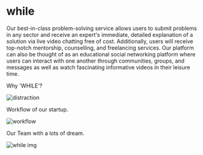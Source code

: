 # while
Our best-in-class problem-solving service allows users to submit problems in any sector and receive an expert's immediate, detailed explanation of a solution via live video chatting free of cost. Additionally, users will receive top-notch mentorship, counselling, and freelancing services. Our platform can also be thought of as an educational social networking platform where users can interact with one another through communities, groups, and messages as well as watch fascinating informative videos in their leisure time.

Why 'WHILE'?

![distraction](https://user-images.githubusercontent.com/111657517/210132925-c55168fe-96ef-4519-9341-ffc983e334ce.PNG)


Workflow of our startup.

![workflow](https://user-images.githubusercontent.com/111657517/210132798-d6fc6ae0-60f9-460b-a338-edfa06f98996.PNG)

Our Team with a lots of dream.

![while img](https://user-images.githubusercontent.com/111657517/210132674-5e2da36a-e239-4ee5-b0cc-20169a807250.PNG)

